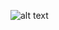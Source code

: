 ![alt text](https://github.com/brtsai/food-help/blob/master/documentation/assets/logo/logo.png "Logo Title Text 1")
